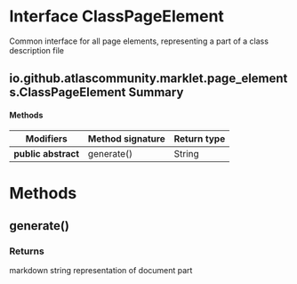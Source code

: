 Interface ClassPageElement
==========================
Common interface for all page elements, representing a part of a class description file

io.github.atlascommunity.marklet.page_elements.ClassPageElement Summary
-------
#### Methods
| Modifiers           | Method signature | Return type |
| ------------------- | ---------------- | ----------- |
| **public abstract** | generate()       | String      |

Methods
=======
generate()
----------


### Returns

markdown string representation of document part


